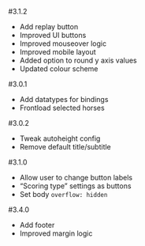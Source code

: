 #3.1.2

* Add replay button
* Improved UI buttons
* Improved mouseover logic
* Improved mobile layout
* Added option to round y axis values
* Updated colour scheme

#3.0.1

* Add datatypes for bindings
* Frontload selected horses

#3.0.2

* Tweak autoheight config
* Remove default title/subtitle

#3.1.0

* Allow user to change button labels
* “Scoring type” settings as buttons
* Set body `overflow: hidden`

#3.4.0

* Add footer
* Improved margin logic